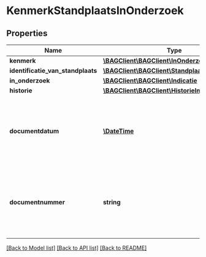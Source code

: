 # KenmerkStandplaatsInOnderzoek

## Properties
Name | Type | Description | Notes
------------ | ------------- | ------------- | -------------
**kenmerk** | [**\BAGClient\BAGClient\InOnderzoekStandplaats**](InOnderzoekStandplaats.md) |  | 
**identificatie_van_standplaats** | [**\BAGClient\BAGClient\StandplaatsIdentificatie**](StandplaatsIdentificatie.md) |  | 
**in_onderzoek** | [**\BAGClient\BAGClient\Indicatie**](Indicatie.md) |  | 
**historie** | [**\BAGClient\BAGClient\HistorieInOnderzoek**](HistorieInOnderzoek.md) |  | 
**documentdatum** | [**\DateTime**](\DateTime.md) | De datum van het document waarin de grondslag van het onderzoek wordt vastgelegd. Dit wordt vastgelegd in het attribuut documentdatum. | 
**documentnummer** | **string** | Het nummer van het document waarin de grondslag van het onderzoek wordt vastgelegd. Dit wordt vastgelegd in het attribuut documentnummer. | 

[[Back to Model list]](../../README.md#documentation-for-models) [[Back to API list]](../../README.md#documentation-for-api-endpoints) [[Back to README]](../../README.md)


